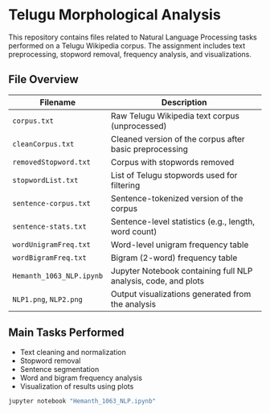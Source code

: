 # Telugu Morphological Analysis

This repository contains files related to Natural Language Processing tasks performed on a Telugu Wikipedia corpus. The assignment includes text preprocessing, stopword removal, frequency analysis, and visualizations.

## File Overview

| Filename                    | Description |
|----------------------------|-------------|
| `corpus.txt`               | Raw Telugu Wikipedia text corpus (unprocessed) |
| `cleanCorpus.txt`          | Cleaned version of the corpus after basic preprocessing |
| `removedStopword.txt`      | Corpus with stopwords removed |
| `stopwordList.txt`         | List of Telugu stopwords used for filtering |
| `sentence-corpus.txt`      | Sentence-tokenized version of the corpus |
| `sentence-stats.txt`       | Sentence-level statistics (e.g., length, word count) |
| `wordUnigramFreq.txt`      | Word-level unigram frequency table |
| `wordBigramFreq.txt`       | Bigram (2-word) frequency table |
| `Hemanth_1063_NLP.ipynb` | Jupyter Notebook containing full NLP analysis, code, and plots |
| `NLP1.png`, `NLP2.png`     | Output visualizations generated from the analysis |

## Main Tasks Performed

- Text cleaning and normalization
- Stopword removal
- Sentence segmentation
- Word and bigram frequency analysis
- Visualization of results using plots


```bash
jupyter notebook "Hemanth_1063_NLP.ipynb"
